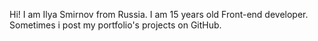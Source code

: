 Hi! I am Ilya Smirnov from Russia. I am 15 years old Front-end developer. Sometimes i post my portfolio's projects on GitHub.
